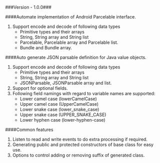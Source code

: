 

###Version - 1.0.0###

####Automate implementation of Android Parcelable interface.
1. Support encode and decode of following data types
    * Primitive types and their arrays
    * String, String array and String list
    * Parcelable, Parcelable array and Parcelable list.
    * Bundle and Bundle array.

####Auto generate JSON parsable definition for Java value objects.
1. Support encode and decode of following data types
    * Primitive types and their arrays
    * String, String array and String list
    * JSONParsable, JSONParsable array and list.
2. Support for optional fields.
3. Following field namings with regard to variable names are supported:
    * Lower camel case (lowerCamelCase)
    * Upper camel case (UpperCamelCase)
    * Lower snake case (lower_snake_case)
    * Upper snake case (UPPER_SNAKE_CASE)
    * Lower hyphen case (lower-hyphen-case)

####Common features

1. Listen to read and write events to do extra processing if required.
2. Generating public and protected constructors of base class for easy use.
3. Options to control adding or removing suffix of generated class.

